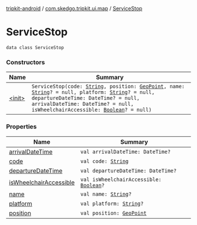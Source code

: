 [tripkit-android](../../index.md) / [com.skedgo.tripkit.ui.map](../index.md) / [ServiceStop](./index.md)

# ServiceStop

`data class ServiceStop`

### Constructors

| Name | Summary |
|---|---|
| [&lt;init&gt;](-init-.md) | `ServiceStop(code: `[`String`](https://kotlinlang.org/api/latest/jvm/stdlib/kotlin/-string/index.html)`, position: `[`GeoPoint`](../../com.skedgo.tripkit.location/-geo-point/index.md)`, name: `[`String`](https://kotlinlang.org/api/latest/jvm/stdlib/kotlin/-string/index.html)`? = null, platform: `[`String`](https://kotlinlang.org/api/latest/jvm/stdlib/kotlin/-string/index.html)`? = null, departureDateTime: DateTime? = null, arrivalDateTime: DateTime? = null, isWheelchairAccessible: `[`Boolean`](https://kotlinlang.org/api/latest/jvm/stdlib/kotlin/-boolean/index.html)`? = null)` |

### Properties

| Name | Summary |
|---|---|
| [arrivalDateTime](arrival-date-time.md) | `val arrivalDateTime: DateTime?` |
| [code](code.md) | `val code: `[`String`](https://kotlinlang.org/api/latest/jvm/stdlib/kotlin/-string/index.html) |
| [departureDateTime](departure-date-time.md) | `val departureDateTime: DateTime?` |
| [isWheelchairAccessible](is-wheelchair-accessible.md) | `val isWheelchairAccessible: `[`Boolean`](https://kotlinlang.org/api/latest/jvm/stdlib/kotlin/-boolean/index.html)`?` |
| [name](name.md) | `val name: `[`String`](https://kotlinlang.org/api/latest/jvm/stdlib/kotlin/-string/index.html)`?` |
| [platform](platform.md) | `val platform: `[`String`](https://kotlinlang.org/api/latest/jvm/stdlib/kotlin/-string/index.html)`?` |
| [position](position.md) | `val position: `[`GeoPoint`](../../com.skedgo.tripkit.location/-geo-point/index.md) |
